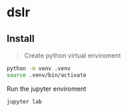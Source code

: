 # dslr

## Install

> Create python virtual enviroment

```bash
python -m venv .venv
source .venv/bin/activate
```

Run the jupyter enviroment
```bash
jupyter lab
```
